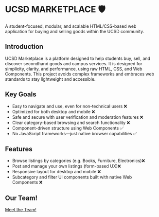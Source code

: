 

# UCSD MARKETPLACE 🛡️ 

A student-focused, modular, and scalable HTML/CSS-based web application for buying and selling goods within the UCSD community.

## Introduction

UCSD Marketplace is a platform designed to help students buy, sell, and discover secondhand goods and campus services. It is designed for simplicity, clarity, and performance, using raw HTML, CSS, and Web Components. This project avoids complex frameworks and embraces web standards to stay lightweight and accessible.

## Key Goals

* Easy to navigate and use, even for non-technical users ❌
* Optimized for both desktop and mobile ❌
* Safe and secure with user verification and moderation features ❌
* Clear category-based browsing and search functionality ❌
* Component-driven structure using Web Components ✅
* No JavaScript frameworks—just native browser capabilities ✅

## Features

* Browse listings by categories (e.g. Books, Furniture, Electronics)❌
* Post and manage your own listings (form-based UX)❌
* Responsive layout for desktop and mobile ❌
* Subcategory and filter UI components built with native Web Components ❌


## Our Team!

[Meet the Team!](./admin/team.md)